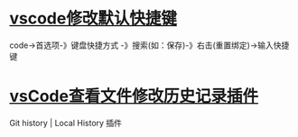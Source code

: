 # [vscode修改默认快捷键](https://jingyan.baidu.com/article/9faa7231ef1383473c28cb12.html)

code->首选项-》键盘快捷方式 -》搜索(如：保存)-》右击(重置绑定)->输入快捷键

# [vsCode查看文件修改历史记录插件](https://blog.csdn.net/MrLiber/article/details/87009169)

Git history | Local History 插件





